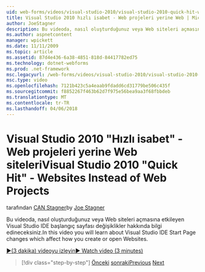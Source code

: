 ```yaml
---
uid: web-forms/videos/visual-studio-2010/visual-studio-2010-quick-hit-websites-instead-of-web-projects
title: Visual Studio 2010 hızlı isabet - Web projeleri yerine Web | Microsoft Docs
author: JoeStagner
description: Bu videoda, nasıl oluşturduğunuz veya Web siteleri açmasına etkileyen Visual Studio IDE başlangıç sayfası değişiklikler hakkında bilgi edineceksiniz.
ms.author: aspnetcontent
manager: wpickett
ms.date: 11/11/2009
ms.topic: article
ms.assetid: 87d4e436-6a38-4851-818d-84417782ed75
ms.technology: dotnet-webforms
ms.prod: .net-framework
msc.legacyurl: /web-forms/videos/visual-studio-2010/visual-studio-2010-quick-hit-websites-instead-of-web-projects
msc.type: video
ms.openlocfilehash: 7121b423c5a4eaab9fdadd6cd31779be506c435f
ms.sourcegitcommit: f8852267f463b62d7f975e56bea9aa3f68fbbdeb
ms.translationtype: MT
ms.contentlocale: tr-TR
ms.lasthandoff: 04/06/2018
---
```

<a name="visual-studio-2010-quick-hit---websites-instead-of-web-projects"></a><span data-ttu-id="5938b-103">Visual Studio 2010 "Hızlı isabet" - Web projeleri yerine Web siteleri</span><span class="sxs-lookup"><span data-stu-id="5938b-103">Visual Studio 2010 "Quick Hit" - Websites Instead of Web Projects</span></span>
====================
<span data-ttu-id="5938b-104">tarafından [CAN Stagner](https://github.com/JoeStagner)</span><span class="sxs-lookup"><span data-stu-id="5938b-104">by [Joe Stagner](https://github.com/JoeStagner)</span></span>

<span data-ttu-id="5938b-105">Bu videoda, nasıl oluşturduğunuz veya Web siteleri açmasına etkileyen Visual Studio IDE başlangıç sayfası değişiklikler hakkında bilgi edineceksiniz.</span><span class="sxs-lookup"><span data-stu-id="5938b-105">In this video you will learn about Visual Studio IDE Start Page changes which affect how you create or open Websites.</span></span> 

[<span data-ttu-id="5938b-106">&#9654;(3 dakika) videoyu izleyin</span><span class="sxs-lookup"><span data-stu-id="5938b-106">&#9654; Watch video (3 minutes)</span></span>](https://channel9.msdn.com/Blogs/ASP-NET-Site-Videos/visual-studio-2010-quick-hit-websites-instead-of-web-projects)

> [!div class="step-by-step"]
> <span data-ttu-id="5938b-107">[Önceki](visual-studio-2010-quick-hit-new-multi-targeting.md)
> [sonraki](visual-studio-2010-quick-hit-snippets-intellisense.md)</span><span class="sxs-lookup"><span data-stu-id="5938b-107">[Previous](visual-studio-2010-quick-hit-new-multi-targeting.md)
[Next](visual-studio-2010-quick-hit-snippets-intellisense.md)</span></span>
